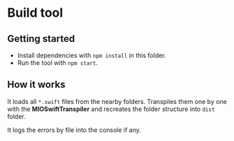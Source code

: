 # Build tool

## Getting started

* Install dependencies with `npm install` in this folder.
* Run the tool with `npm start`.

## How it works

It loads all `*.swift` files from the nearby folders. Transpiles them one by one with the **MIOSwiftTranspiler** and recreates the folder structure into `dist` folder.

It logs the errors by file into the console if any.